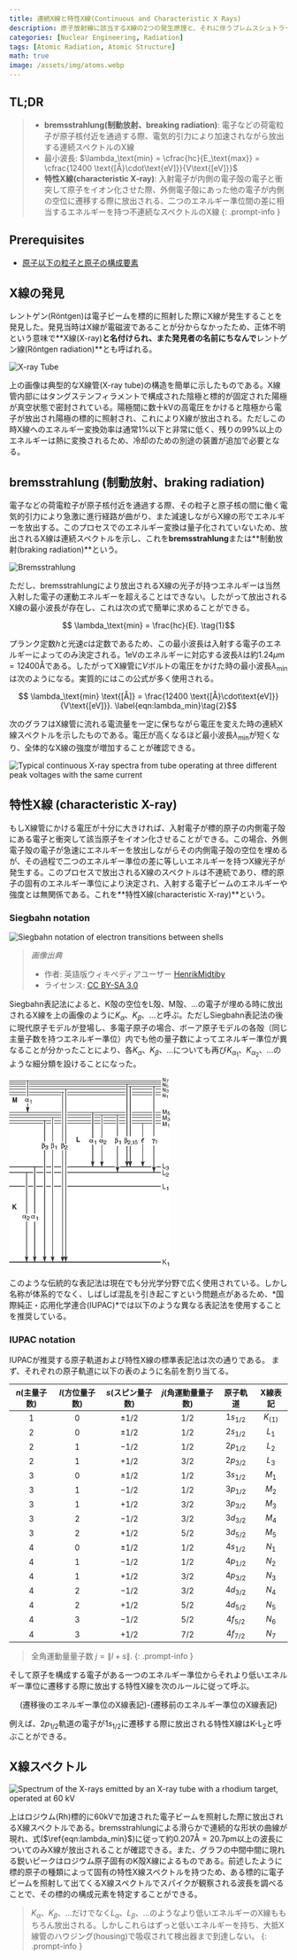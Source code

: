 ```yaml
---
title: 連続X線と特性X線(Continuous and Characteristic X Rays)
description: 原子放射線に該当するX線の2つの発生原理と、それに伴うブレムスシュトラールング及び特性X線のそれぞれの特徴について学ぶ。
categories: [Nuclear Engineering, Radiation]
tags: [Atomic Radiation, Atomic Structure]
math: true
image: /assets/img/atoms.webp
---
```

## TL;DR
> - **bremsstrahlung(制動放射、breaking radiation)**: 電子などの荷電粒子が原子核付近を通過する際、電気的引力により加速されながら放出する連続スペクトルのX線
> - 最小波長: $\lambda_\text{min} = \cfrac{hc}{E_\text{max}} = \cfrac{12400 \text{[Å}\cdot\text{eV]}}{V\text{[eV]}}$
> - **特性X線(characteristic X-ray)**: 入射電子が内側の電子殻の電子と衝突して原子をイオン化させた際、外側電子殻にあった他の電子が内側の空位に遷移する際に放出される、二つのエネルギー準位間の差に相当するエネルギーを持つ不連続なスペクトルのX線
{: .prompt-info }

## Prerequisites
- [原子以下の粒子と原子の構成要素](/posts/constituents-of-an-atom/)

## X線の発見
レントゲン(Röntgen)は電子ビームを標的に照射した際にX線が発生することを発見した。発見当時はX線が電磁波であることが分からなかったため、正体不明という意味で**X線(X-ray)**と名付けられ、また発見者の名前にちなんで**レントゲン線(Röntgen radiation)**とも呼ばれる。

![X-ray Tube](https://upload.wikimedia.org/wikipedia/commons/7/72/WaterCooledXrayTube.svg)

上の画像は典型的なX線管(X-ray tube)の構造を簡単に示したものである。X線管内部にはタングステンフィラメントで構成された陰極と標的が固定された陽極が真空状態で密封されている。陽極間に数十kVの高電圧をかけると陰極から電子が放出され陽極の標的に照射され、これによりX線が放出される。ただしこの時X線へのエネルギー変換効率は通常1%以下と非常に低く、残りの99%以上のエネルギーは熱に変換されるため、冷却のための別途の装置が追加で必要となる。

## bremsstrahlung (制動放射、braking radiation)
電子などの荷電粒子が原子核付近を通過する際、その粒子と原子核の間に働く電気的引力により急激に進行経路が曲がり、また減速しながらX線の形でエネルギーを放出する。このプロセスでのエネルギー変換は量子化されていないため、放出されるX線は連続スペクトルを示し、これを**bremsstrahlung**または**制動放射(braking radiation)**という。

![Bremsstrahlung](https://upload.wikimedia.org/wikipedia/commons/1/1e/Bremsstrahlung.svg)

ただし、bremsstrahlungにより放出されるX線の光子が持つエネルギーは当然入射した電子の運動エネルギーを超えることはできない。したがって放出されるX線の最小波長が存在し、これは次の式で簡単に求めることができる。

$$ \lambda_\text{min} = \frac{hc}{E}. \tag{1}$$

プランク定数$h$と光速$c$は定数であるため、この最小波長は入射する電子のエネルギーによってのみ決定される。$1\text{eV}$のエネルギーに対応する波長$\lambda$は約$1.24 \mu\text{m}=12400\text{Å}$である。したがってX線管に$V$ボルトの電圧をかけた時の最小波長$\lambda_\text{min}$は次のようになる。実質的にはこの公式が多く使用される。

$$ \lambda_\text{min} \text{[Å]} = \frac{12400 \text{[Å}\cdot\text{eV]}}{V\text{[eV]}}. \label{eqn:lambda_min}\tag{2}$$

次のグラフはX線管に流れる電流量を一定に保ちながら電圧を変えた時の連続X線スペクトルを示したものである。電圧が高くなるほど最小波長$\lambda_{\text{min}}$が短くなり、全体的なX線の強度が増加することが確認できる。

![Typical continuous X-ray spectra from tube operating
at three different peak voltages with the same current](/assets/img/continuous-and-characteristic-x-rays/bremsstrahlung.png)

## 特性X線 (characteristic X-ray)
もしX線管にかける電圧が十分に大きければ、入射電子が標的原子の内側電子殻にある電子と衝突して該当原子をイオン化させることができる。この場合、外側電子殻の電子が急速にエネルギーを放出しながらその内側電子殻の空位を埋めるが、その過程で二つのエネルギー準位の差に等しいエネルギーを持つX線光子が発生する。このプロセスで放出されるX線のスペクトルは不連続であり、標的原子の固有のエネルギー準位により決定され、入射する電子ビームのエネルギーや強度とは無関係である。これを**特性X線(characteristic X-ray)**という。

### Siegbahn notation

![Siegbahn notation of electron transitions between shells](https://upload.wikimedia.org/wikipedia/commons/f/f6/CharacteristicRadiation.svg)
> *画像出典*
> - 作者: 英語版ウィキペディアユーザー [HenrikMidtiby](https://en.wikipedia.org/wiki/User:HenrikMidtiby)
> - ライセンス: [CC BY-SA 3.0](https://creativecommons.org/licenses/by-sa/3.0/)

Siegbahn表記法によると、K殻の空位をL殻、M殻、...の電子が埋める時に放出されるX線を上の画像のように$K_\alpha$、$K_\beta$、...と呼ぶ。ただしSiegbahn表記法の後に現代原子モデルが登場し、多電子原子の場合、ボーア原子モデルの各殻（同じ主量子数を持つエネルギー準位）内でも他の量子数によってエネルギー準位が異なることが分かったことにより、各$K_\alpha$、$K_\beta$、...についても再び$K_{\alpha_1}$、$K_{\alpha_2}$、...のような細分類を設けることになった。

![Siegbahn notation](/assets/img/continuous-and-characteristic-x-rays/siegbahn-notation.png)

このような伝統的な表記法は現在でも分光学分野で広く使用されている。しかし名称が体系的でなく、しばしば混乱を引き起こすという問題点があるため、*国際純正・応用化学連合(IUPAC)*では以下のような異なる表記法を使用することを推奨している。

### IUPAC notation
IUPACが推奨する原子軌道および特性X線の標準表記法は次の通りである。
まず、それぞれの原子軌道に以下の表のように名前を割り当てる。

| $n$(主量子数) | $l$(方位量子数) | $s$(スピン量子数) | $j$(角運動量量子数) | 原子軌道 | X線表記 |
| :---: | :---: | :---: | :---: | :---: | :---: |
| $1$ | $0$ | $\pm1/2$ | $1/2$ | $1s_{1/2}$ | $K_{(1)}$ |
| $2$ | $0$ | $\pm1/2$ | $1/2$ | $2s_{1/2}$ | $L_1$ |
| $2$ | $1$ | $-1/2$ | $1/2$ | $2p_{1/2}$ | $L_2$ |
| $2$ | $1$ | $+1/2$ | $3/2$ | $2p_{3/2}$ | $L_3$ |
| $3$ | $0$ | $\pm1/2$ | $1/2$ | $3s_{1/2}$ | $M_1$ |
| $3$ | $1$ | $-1/2$ | $1/2$ | $3p_{1/2}$ | $M_2$ |
| $3$ | $1$ | $+1/2$ | $3/2$ | $3p_{3/2}$ | $M_3$ |
| $3$ | $2$ | $-1/2$ | $3/2$ | $3d_{3/2}$ | $M_4$ |
| $3$ | $2$ | $+1/2$ | $5/2$ | $3d_{5/2}$ | $M_5$ |
| $4$ | $0$ | $\pm1/2$ | $1/2$ | $4s_{1/2}$ | $N_1$ |
| $4$ | $1$ | $-1/2$ | $1/2$ | $4p_{1/2}$ | $N_2$ |
| $4$ | $1$ | $+1/2$ | $3/2$ | $4p_{3/2}$ | $N_3$ |
| $4$ | $2$ | $-1/2$ | $3/2$ | $4d_{3/2}$ | $N_4$ |
| $4$ | $2$ | $+1/2$ | $5/2$ | $4d_{5/2}$ | $N_5$ |
| $4$ | $3$ | $-1/2$ | $5/2$ | $4f_{5/2}$ | $N_6$ |
| $4$ | $3$ | $+1/2$ | $7/2$ | $4f_{7/2}$ | $N_7$ |

> 全角運動量量子数 $j=\|l+s\|$.
{: .prompt-info }

そして原子を構成する電子がある一つのエネルギー準位からそれより低いエネルギー準位に遷移する際に放出する特性X線を次のルールに従って呼ぶ。

$$ \text{(遷移後のエネルギー準位のX線表記)-(遷移前のエネルギー準位のX線表記)} $$

例えば、$2p_{1/2}$軌道の電子が$1s_{1/2}$に遷移する際に放出される特性X線は$\text{K-L}_2$と呼ぶことができる。

## X線スペクトル

![Spectrum of the X-rays emitted by an X-ray tube with a rhodium target, operated at 60 kV](https://upload.wikimedia.org/wikipedia/commons/2/23/TubeSpectrum-en.svg)

上はロジウム(Rh)標的に60kVで加速された電子ビームを照射した際に放出されるX線スペクトルである。bremsstrahlungによる滑らかで連続的な形状の曲線が現れ、式($\ref{eqn:lambda_min}$)に従って約$0.207\text{Å} = 20.7\text{pm}$以上の波長についてのみX線が放出されることが確認できる。また、グラフの中間中間に現れる鋭いピークはロジウム原子固有のK殻X線によるものである。前述したように標的原子の種類によって固有の特性X線スペクトルを持つため、ある標的に電子ビームを照射して出てくるX線スペクトルでスパイクが観察される波長を調べることで、その標的の構成元素を特定することができる。

> $K_\alpha、K_\beta、\dots$だけでなく$L_\alpha、L_\beta、\dots$のようなより低いエネルギーのX線ももちろん放出される。しかしこれらはずっと低いエネルギーを持ち、大抵X線管のハウジング(housing)で吸収されて検出器まで到達しない。
{: .prompt-info }
